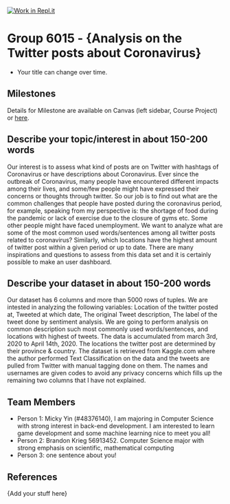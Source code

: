 [![Work in Repl.it](https://classroom.github.com/assets/work-in-replit-14baed9a392b3a25080506f3b7b6d57f295ec2978f6f33ec97e36a161684cbe9.svg)](https://classroom.github.com/online_ide?assignment_repo_id=312412&assignment_repo_type=GroupAssignmentRepo)
# Group 6015 - {Analysis on the Twitter posts about Coronavirus}

- Your title can change over time.

## Milestones

Details for Milestone are available on Canvas (left sidebar, Course Project) or [here](https://firas.moosvi.com/courses/data301/project/milestone01.html).

## Describe your topic/interest in about 150-200 words

Our interest is to assess what kind of posts are on Twitter with hashtags of Coronavirus or have descriptions about Coronavirus. Ever since the outbreak of Coronavirus, many people have encountered different impacts among their lives, and some/few people might have expressed their concerns or thoughts through twitter. So our job is to find out what are the common challenges that people have posted during the coronavirus period, for example, speaking from my perspective is: the shortage of food during the pandemic or lack of exercise due to the closure of gyms etc. Some other people might have faced unemployment. We want to analyze what are some of the most common used words/sentences among all twitter posts related to coronavirus? Similarly, which locations have the highest amount of twitter post within a given period or up to date. There are many inspirations and questions to assess from this data set and it is certainly possible to make an user dashboard. 

## Describe your dataset in about 150-200 words

Our dataset has 6 columns and more than 5000 rows of tuples. We are intested in analyzing the following variables: Location of the twitter posted at, Tweeted at which date, The original Tweet description, The label of the tweet done by sentiment analysis. We are going to perform analysis on common description such most commonly used words/sentences, and locations with highest of tweets. The data is accumulated from march 3rd, 2020 to April 14th, 2020. The locations the twitter post are determined by their province & country.  The dataset is retrieved from Kaggle.com where the author performed Text Classification on the data and the tweets are pulled from Twitter with manual tagging done on them. The names and usernames are given codes to avoid any privacy concerns which fills up the remaining two columns that I have not explained. 

## Team Members

- Person 1: Micky Yin (#48376140), I am majoring in Computer Science with strong interest in back-end development. I am interested to learn game development and some machine learning nice to meet you all! 
- Person 2: Brandon Krieg 56913452. Computer Science major with strong emphasis on scientific, mathematical computing
- Person 3: one sentence about you!

## References

{Add your stuff here}
